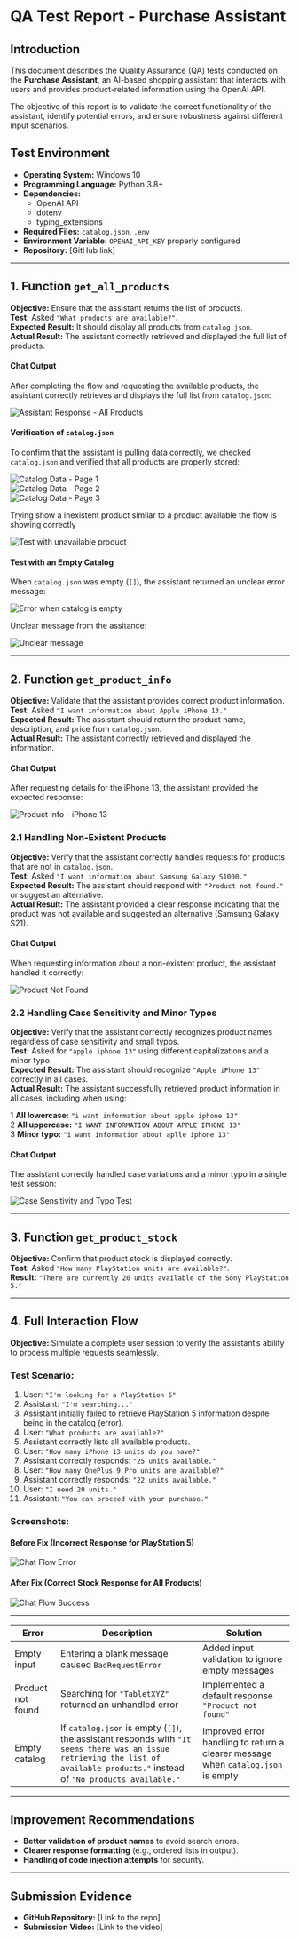 # QA Test Report - Purchase Assistant

## Introduction  
This document describes the Quality Assurance (QA) tests conducted on the **Purchase Assistant**, an AI-based shopping assistant that interacts with users and provides product-related information using the OpenAI API.  

The objective of this report is to validate the correct functionality of the assistant, identify potential errors, and ensure robustness against different input scenarios.  

## Test Environment  
- **Operating System:** Windows 10  
- **Programming Language:** Python 3.8+  
- **Dependencies:**  
  - OpenAI API  
  - dotenv  
  - typing_extensions  
- **Required Files:** `catalog.json`, `.env`  
- **Environment Variable:** `OPENAI_API_KEY` properly configured  
- **Repository:** [GitHub link]  

---

## 1. Function `get_all_products`  
**Objective:** Ensure that the assistant returns the list of products.  
**Test:** Asked `"What products are available?"`.  
**Expected Result:** It should display all products from `catalog.json`.  
**Actual Result:** The assistant correctly retrieved and displayed the full list of products.  

#### Chat Output  
After completing the flow and requesting the available products, the assistant correctly retrieves and displays the full list from `catalog.json`:  

![Assistant Response - All Products](screenshots/todosproductos.JPG)  

#### Verification of `catalog.json`  
To confirm that the assistant is pulling data correctly, we checked `catalog.json` and verified that all products are properly stored:  

![Catalog Data - Page 1](screenshots/Catalog1.JPG)  
![Catalog Data - Page 2](screenshots/Catalog2.JPG)  
![Catalog Data - Page 3](screenshots/Catalog3.JPG)  


Trying show a inexistent product similar to a product available the flow is showing correctly 

![Test with unavailable product](screenshots/iphone14test.JPG)  

#### **Test with an Empty Catalog**  
When `catalog.json` was empty (`[]`), the assistant returned an unclear error message:  

![Error when catalog is empty](screenshots/emptycatalog.JPG)  
 
Unclear message from the assitance:

![Unclear message](screenshots/emptycatalogchat.JPG) 

---

## 2. Function `get_product_info`  
**Objective:** Validate that the assistant provides correct product information.  
**Test:** Asked `"I want information about Apple iPhone 13."`  
**Expected Result:** The assistant should return the product name, description, and price from `catalog.json`.  
**Actual Result:** The assistant correctly retrieved and displayed the information.  

#### Chat Output  
After requesting details for the iPhone 13, the assistant provided the expected response:  

![Product Info - iPhone 13](screenshots/getinfo.JPG)

### 2.1 Handling Non-Existent Products  
**Objective:** Verify that the assistant correctly handles requests for products that are not in `catalog.json`.  
**Test:** Asked `"I want information about Samsung Galaxy S1000."`  
**Expected Result:** The assistant should respond with `"Product not found."` or suggest an alternative.  
**Actual Result:** The assistant provided a clear response indicating that the product was not available and suggested an alternative (Samsung Galaxy S21).  

#### Chat Output  
When requesting information about a non-existent product, the assistant handled it correctly:  

![Product Not Found](screenshots/inexistentproduct.JPG)  

### 2.2 Handling Case Sensitivity and Minor Typos  
**Objective:** Verify that the assistant correctly recognizes product names regardless of case sensitivity and small typos.  
**Test:** Asked for `"apple iphone 13"` using different capitalizations and a minor typo.  
**Expected Result:** The assistant should recognize `"Apple iPhone 13"` correctly in all cases.  
**Actual Result:** The assistant successfully retrieved product information in all cases, including when using:  

1️ **All lowercase:** `"i want information about apple iphone 13"`  
2️ **All uppercase:** `"I WANT INFORMATION ABOUT APPLE IPHONE 13"`  
3️ **Minor typo:** `"i want information about aplle iphone 13"`  

#### Chat Output  
The assistant correctly handled case variations and a minor typo in a single test session:  

![Case Sensitivity and Typo Test](screenshots/typostest.JPG)  

---

## 3. Function `get_product_stock`  
**Objective:** Confirm that product stock is displayed correctly.  
**Test:** Asked `"How many PlayStation units are available?"`.  
**Result:** `"There are currently 20 units available of the Sony PlayStation 5."`  

---

## 4. Full Interaction Flow  
**Objective:** Simulate a complete user session to verify the assistant’s ability to process multiple requests seamlessly.  

### **Test Scenario:**  
1. User: `"I'm looking for a PlayStation 5"`  
2. Assistant: `"I'm searching..."`  
3. Assistant initially failed to retrieve PlayStation 5 information despite being in the catalog (error).  
4. User: `"What products are available?"`  
5. Assistant correctly lists all available products.  
6. User: `"How many iPhone 13 units do you have?"`  
7. Assistant correctly responds: `"25 units available."`  
8. User: `"How many OnePlus 9 Pro units are available?"`  
9. Assistant correctly responds: `"22 units available."`  
10. User: `"I need 20 units."`  
11. Assistant: `"You can proceed with your purchase."`  

### **Screenshots:**  
#### **Before Fix (Incorrect Response for PlayStation 5)**  
![Chat Flow Error](screenshots/chat_flow_error.png)  

#### **After Fix (Correct Stock Response for All Products)**  
![Chat Flow Success](screenshots/chat_flow_success.png)  

---

| **Error** | **Description** | **Solution** |  
|-----------|---------------|-------------|  
| Empty input | Entering a blank message caused `BadRequestError` | Added input validation to ignore empty messages |  
| Product not found | Searching for `"TabletXYZ"` returned an unhandled error | Implemented a default response `"Product not found"` |  
| Empty catalog | If `catalog.json` is empty (`[]`), the assistant responds with `"It seems there was an issue retrieving the list of available products."` instead of `"No products available."` | Improved error handling to return a clearer message when `catalog.json` is empty |


---

## Improvement Recommendations  
- **Better validation of product names** to avoid search errors.  
- **Clearer response formatting** (e.g., ordered lists in output).  
- **Handling of code injection attempts** for security.  

---

## Submission Evidence  
- **GitHub Repository:** [Link to the repo]  
- **Submission Video:** [Link to the video]  
